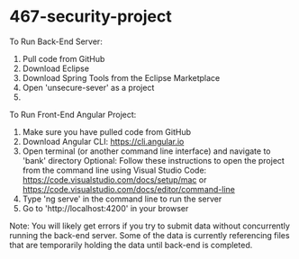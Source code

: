 # 467-security-project
To Run Back-End Server:
1) Pull code from GitHub
2) Download Eclipse
3) Download Spring Tools from the Eclipse Marketplace
4) Open 'unsecure-sever' as a project
5) 


To Run Front-End Angular Project:

1) Make sure you have pulled code from GitHub
2) Download Angular CLI: https://cli.angular.io
3) Open terminal (or another command line interface) and navigate to 'bank' directory
Optional: Follow these instructions to open the project from the command line using Visual Studio Code: https://code.visualstudio.com/docs/setup/mac or https://code.visualstudio.com/docs/editor/command-line
4) Type 'ng serve' in the command line to run the server
5) Go to 'http://localhost:4200' in your browser

Note: 
You will likely get errors if you try to submit data without concurrently running the back-end server.
Some of the data is currently referencing files that are temporarily holding the data until back-end is completed.
